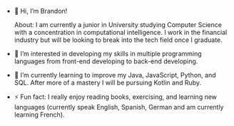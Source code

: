 - 👋 Hi, I’m Brandon!

  About: I am currently a junior in University studying Computer Science with a concentration in computational intelligence. I work in the financial industry but will be looking to break into the tech field once I graduate. 
  
- 👀 I’m interested in developing my skills in multiple programming languages from front-end developing to back-end developing.
- 🌱 I’m currently learning to improve my Java, JavaScript, Python, and SQL. After more of a mastery I will be pursuing Kotlin and Ruby.
- ⚡ Fun fact: I really enjoy reading books, exercising, and learning new languages (currently speak English, Spanish, German and am currently learning French).

<!---
BranMerx/BranMerx is a ✨ special ✨ repository because its `README.md` (this file) appears on your GitHub profile.
You can click the Preview link to take a look at your changes.
--->
